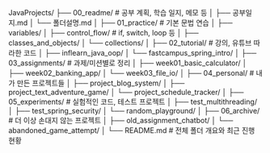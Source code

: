 JavaProjects/
├── 00_readme/                   # 공부 계획, 학습 일지, 메모 등
│   ├── 공부일지.md
│   └── 폴더설명.md
│
├── 01_practice/                # 기본 문법 연습
│   ├── variables/
│   ├── control_flow/           # if, switch, loop 등
│   ├── classes_and_objects/
│   └── collections/
│
├── 02_tutorial/                # 강의, 유튜브 따라한 코드
│   ├── inflearn_java_oop/
│   └── fastcampus_spring_intro/
│
├── 03_assignments/            # 과제/미션별로 정리
│   ├── week01_basic_calculator/
│   ├── week02_banking_app/
│   └── week03_file_io/
│
├── 04_personal/               # 내가 만든 프로젝트들
│   ├── project_blog_system/
│   ├── project_text_adventure_game/
│   └── project_schedule_tracker/
│
├── 05_experiments/            # 실험적인 코드, 테스트 프로젝트
│   ├── test_multithreading/
│   ├── test_spring_security/
│   └── random_playground/
│
├── 06_archive/                # 더 이상 손대지 않는 프로젝트
│   ├── old_assignment_chatbot/
│   └── abandoned_game_attempt/
│
└── README.md                  # 전체 폴더 개요와 최근 진행 현황
